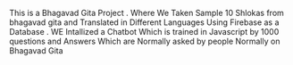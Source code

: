 This is a Bhagavad Gita Project .
Where We Taken Sample 10 Shlokas from bhagavad gita and Translated in Different Languages Using Firebase as a Database .
WE Intallized a Chatbot Which is trained in Javascript by 1000 questions and Answers Which are Normally asked by people Normally on Bhagavad Gita
